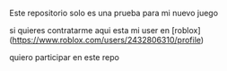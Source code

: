 Este repositorio solo es una prueba para mi nuevo juego 

si quieres contratarme aqui esta mi user en [roblox]
(https://www.roblox.com/users/2432806310/profile)

quiero participar en este repo
